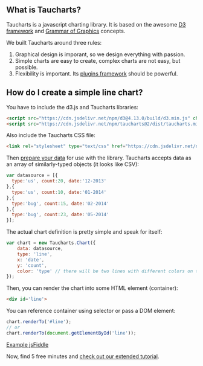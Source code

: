 ## What is Taucharts?
Taucharts is a javascript charting library. It is based on the awesome [D3 framework](http://d3js.org/) and [Grammar of Graphics](http://www.amazon.com/The-Grammar-Graphics-Statistics-Computing/dp/0387245448) concepts.

We built Taucharts around three rules:

1. Graphical design is imporant, so we design everything with passion.
2. Simple charts are easy to create, complex charts are not easy, but possible.
3. Flexibility is important. Its [plugins framework](../plugins/README.md) should be powerful.

## How do I create a simple line chart?

You have to include the d3.js and Taucharts libraries:

```html
<script src="https://cdn.jsdelivr.net/npm/d3@4.13.0/build/d3.min.js" charset="utf-8"></script>
<script src="https://cdn.jsdelivr.net/npm/taucharts@2/dist/taucharts.min.js" type="text/javascript"></script>
```

Also include the Taucharts CSS file:

```html
<link rel="stylesheet" type="text/css" href="https://cdn.jsdelivr.net/npm/taucharts@2/dist/taucharts.min.css">
```

Then [prepare your data](../datasource/README.md) for use with the library. Taucharts accepts data as an array of similarly-typed objects (it looks like CSV):


```javascript
var datasource = [{
  type:'us', count:20, date:'12-2013'
},{
  type:'us', count:10, date:'01-2014'
},{
  type:'bug', count:15, date:'02-2014'
},{
  type:'bug', count:23, date:'05-2014'
}];
```

The actual chart definition is pretty simple and speak for itself:

```javascript
var chart = new Taucharts.Chart({
    data: datasource,
    type: 'line',
    x: 'date',
    y: 'count',
    color: 'type' // there will be two lines with different colors on the chart
});
```

Then, you can render the chart into some HTML element (container):

```html
<div id='line'>
```

You can reference container using selector or pass a DOM element:

```javascript
chart.renderTo('#line');
// or
chart.renderTo(document.getElementById('line'));
```

[Example jsFiddle](https://jsfiddle.net/taucharts/u86cseky/164/)

Now, find 5 free minutes and [check out our extended tutorial](5min.md).
